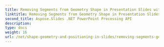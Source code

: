 ```yaml
---
title: Removing Segments from Geometry Shape in Presentation Slides with Aspose.Slides
linktitle: Removing Segments from Geometry Shape in Presentation Slides with Aspose.Slides
second_title: Aspose.Slides .NET PowerPoint Processing API
description: 
type: docs
weight: 16
url: /net/shape-geometry-and-positioning-in-slides/removing-segments-geometry-shape/
---
```

